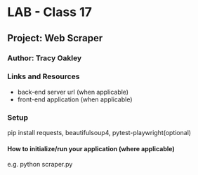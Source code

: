 # LAB - Class 17
## Project: Web Scraper
### Author: Tracy Oakley
### Links and Resources
+ back-end server url (when applicable)
+ front-end application (when applicable)
### Setup
pip install requests, beautifulsoup4, pytest-playwright(optional)

#### How to initialize/run your application (where applicable)
e.g. python scraper.py